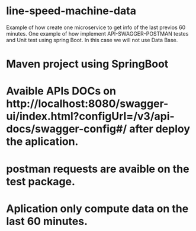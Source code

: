 # line-speed-machine-data
Example of how create one microservice to get info of the last previos 60 minutes. One example of how implement API-SWAGGER-POSTMAN testes and Unit test using spring Boot. In this case we will not use Data Base.


# Maven project using SpringBoot

# Avaible APIs DOCs on http://localhost:8080/swagger-ui/index.html?configUrl=/v3/api-docs/swagger-config#/ after deploy the aplication.

# postman requests are avaible on the test package.

# Aplication only compute data on the last 60 minutes.
